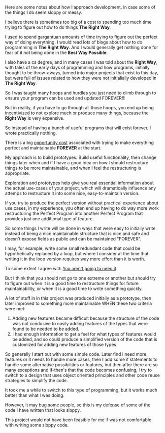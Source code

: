 Here are some notes about how I approach development, in case some of the things I do seem sloppy or messy.

I believe there is sometimes too big of a cost to spending too much time trying to figure out how to do things **The Right Way**.

I used to spend gargantuan amounts of time trying to figure out the perfect way of doing everything. I would read lots of blogs about how to do programming in **The Right Way**. And I would generally get nothing done for fear of it not being done in the **Best Way Possible**.

I also have a cs degree, and in many cases I was told about the **Right Way**, with tales of the early days of programming and how programs, initially thought to be throw-aways, turned into major projects that exist to this day, but were full of issues related to how they were not initialially developed in **The Right Way**.

So I was taught many hoops and hurdles you just need to climb through to ensure your program can be used and updated FOREVER!!!

But in reality, if you have to go through all those hoops, you end up being incentivized to not explore much or produce many things, because the **Right Way** is very expensive.

So instead of having a bunch of useful programs that will exist forever, I wrote practically nothing.

There is a big [opportunity cost](https://en.wikipedia.org/wiki/Opportunity_cost) associated with trying to make everything perfect and maintainable **FOREVER** at the start.

My approach is to build prototypes. Build useful functionality, then change things later when and if I have a good idea on how I should restructure things to be more maintainable, and when I feel the restructuring is appropriate.

Exploration and prototypes help give you real essential information about the actual use-cases of your project, which will dramatically influence any attemps to restructure it into some nice, easy-to-maintain version.

If you try to produce the perfect version without practical experience about use cases, in my experience, you often end up having to do way more work restructuring the Perfect Program into another Perfect Program that provides just one additional type of feature.

So some things I write will be done in ways that were easy to initially write instead of being a nice maintainable structure that is nice and safe and doesn't expose fields as public and can be maintained "FOREVER".

I may, for example, write some small redundant code that could be hypothetically replaced by a loop, but where I consider at the time that writing it in the loop version requires way more effort than it is worth.

To some extent I agree with [You aren't going to need it](https://www.martinfowler.com/bliki/Yagni.html).

But I think that you should not go to one extreme or another but should try to figure out when it is a good time to restructure things for future maintainability, or when it is a good time to write something quickly.

A lot of stuff in in this project was produced initially as a prototype, then later improved to something more maintainable WHEN these two criteria were met:

1. Adding new features became difficult because the structure of the code was not condusive to easily adding features of the types that were found to be needed to be added.
1. I had enough information to get a feel for what types of features would be added, and so could produce a simplified version of the code that is customized for adding new features of those types.

So generally I start out with some simple code. Later find I need more features or it needs to handle more cases, then I add some if statements to handle some alternative possibilities or features, but then after there are so many exceptions and if-then's that the code becomes confusing, I try to switch to a design that uses object oriented principles and other code reuse strategies to simplify the code.

It took me a while to switch to this type of programming, but it works much better than what I was doing.

However, it may bug some people, so this is my defense of some of the code I have written that looks sloppy.

This project would not have been feasible for me if was not comfortable with writing some sloppy code.